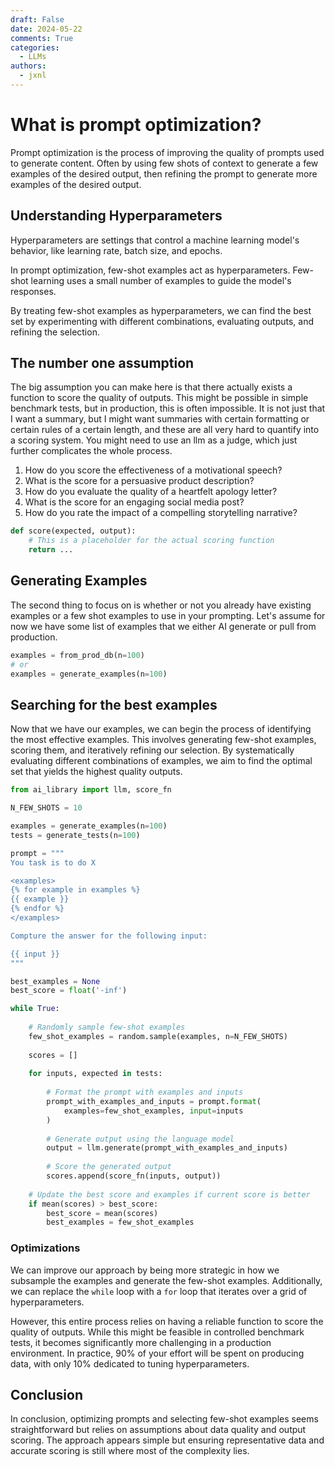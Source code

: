 ```yaml
---
draft: False
date: 2024-05-22
comments: True
categories:
  - LLMs
authors:
  - jxnl
---
```


# What is prompt optimization?

Prompt optimization is the process of improving the quality of prompts used to generate content. Often by using few shots of context to generate a few examples of the desired output, then refining the prompt to generate more examples of the desired output.

<!-- more -->

## Understanding Hyperparameters

Hyperparameters are settings that control a machine learning model's behavior, like learning rate, batch size, and epochs.

In prompt optimization, few-shot examples act as hyperparameters. Few-shot learning uses a small number of examples to guide the model's responses.

By treating few-shot examples as hyperparameters, we can find the best set by experimenting with different combinations, evaluating outputs, and refining the selection.

## The number one assumption

The big assumption you can make here is that there actually exists a function to score the quality of outputs. This might be possible in simple benchmark tests, but in production, this is often impossible. It is not just that I want a summary, but I might want summaries with certain formatting or certain rules of a certain length, and these are all very hard to quantify into a scoring system. You might need to use an llm as a judge, which just further complicates the whole process. 

1. How do you score the effectiveness of a motivational speech?
2. What is the score for a persuasive product description?
3. How do you evaluate the quality of a heartfelt apology letter?
4. What is the score for an engaging social media post?
5. How do you rate the impact of a compelling storytelling narrative?

```python
def score(expected, output):
    # This is a placeholder for the actual scoring function
    return ...
```

## Generating Examples

The second thing to focus on is whether or not you already have existing examples or a few shot examples to use in your prompting. Let's assume for now we have some list of examples that we either AI generate or pull from production. 

```python
examples = from_prod_db(n=100)
# or 
examples = generate_examples(n=100)
```

## Searching for the best examples

Now that we have our examples, we can begin the process of identifying the most effective examples. This involves generating few-shot examples, scoring them, and iteratively refining our selection. By systematically evaluating different combinations of examples, we aim to find the optimal set that yields the highest quality outputs.

```python
from ai_library import llm, score_fn

N_FEW_SHOTS = 10

examples = generate_examples(n=100)
tests = generate_tests(n=100)

prompt = """
You task is to do X

<examples>
{% for example in examples %}
{{ example }}
{% endfor %}
</examples>

Compture the answer for the following input:

{{ input }}
"""

best_examples = None
best_score = float('-inf')

while True:
    
    # Randomly sample few-shot examples
    few_shot_examples = random.sample(examples, n=N_FEW_SHOTS)
    
    scores = []
    
    for inputs, expected in tests:
        
        # Format the prompt with examples and inputs
        prompt_with_examples_and_inputs = prompt.format(
            examples=few_shot_examples, input=inputs
        )
        
        # Generate output using the language model
        output = llm.generate(prompt_with_examples_and_inputs)
        
        # Score the generated output
        scores.append(score_fn(inputs, output))
    
    # Update the best score and examples if current score is better
    if mean(scores) > best_score:
        best_score = mean(scores)
        best_examples = few_shot_examples
```

### Optimizations

We can improve our approach by being more strategic in how we subsample the examples and generate the few-shot examples. Additionally, we can replace the `while` loop with a `for` loop that iterates over a grid of hyperparameters.

However, this entire process relies on having a reliable function to score the quality of outputs. While this might be feasible in controlled benchmark tests, it becomes significantly more challenging in a production environment. In practice, 90% of your effort will be spent on producing data, with only 10% dedicated to tuning hyperparameters.

## Conclusion

In conclusion, optimizing prompts and selecting few-shot examples seems straightforward but relies on assumptions about data quality and output scoring. The approach appears simple but ensuring representative data and accurate scoring is still where most of the complexity lies.

